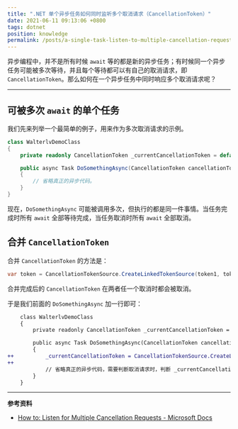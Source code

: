 ```yaml
---
title: ".NET 单个异步任务如何同时监听多个取消请求（CancellationToken）"
date: 2021-06-11 09:13:06 +0800
tags: dotnet
position: knowledge
permalink: /posts/a-single-task-listen-to-multiple-cancellation-requests.html
---
```


异步编程中，并不是所有时候 `await` 等的都是新的异步任务；有时候同一个异步任务可能被多次等待，并且每个等待都可以有自己的取消请求，即 `CancellationToken`。那么如何在一个异步任务中同时响应多个取消请求呢？

---

<div id="toc"></div>

## 可被多次 `await` 的单个任务

我们先来列举一个最简单的例子，用来作为多次取消请求的示例。

```csharp
class WalterlvDemoClass
{
    private readonly CancellationToken _currentCancellationToken = default;

    public async Task DoSomethingAsync(CancellationToken cancellationToken)
    {
        // 省略真正的异步代码。
    }
}
```

现在，`DoSomethingAsync` 可能被调用多次，但执行的都是同一件事情。当任务完成时所有 `await` 全部等待完成，当任务取消时所有 `await` 全部取消。

## 合并 `CancellationToken`

合并 `CancellationToken` 的方法是：

```csharp
var token = CancellationTokenSource.CreateLinkedTokenSource(token1, token2)
```

合并完成后的 `CancellationToken` 在两者任一个取消时都会被取消。

于是我们前面的 `DoSomethingAsync` 加一行即可：

```diff
    class WalterlvDemoClass
    {
        private readonly CancellationToken _currentCancellationToken = default;

        public async Task DoSomethingAsync(CancellationToken cancellationToken)
        {
++          _currentCancellationToken = CancellationTokenSource.CreateLinkedTokenSource(_currentCancellationToken, cancellationToken);
++
            // 省略真正的异步代码，需要判断取消请求时，判断 _currentCancellationToken。
        }
    }
```

---

**参考资料**

- [How to: Listen for Multiple Cancellation Requests - Microsoft Docs](https://docs.microsoft.com/en-us/dotnet/standard/threading/how-to-listen-for-multiple-cancellation-requests)

